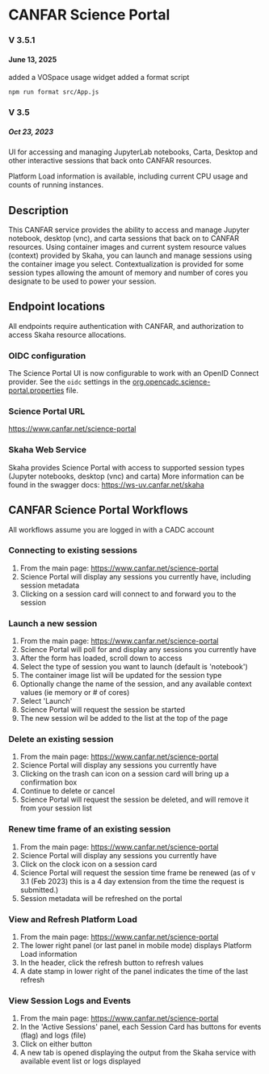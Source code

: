 # CANFAR Science Portal

### V 3.5.1
#### June 13, 2025
added a VOSpace usage widget
added a format script
```
npm run format src/App.js
```
### V 3.5
##### Oct 23, 2023

UI for accessing and managing JupyterLab notebooks, Carta, Desktop and other interactive sessions that back onto CANFAR resources.

Platform Load information is available, including current CPU usage and counts of running instances.

## Description
This CANFAR service provides the ability to access and manage Jupyter notebook, desktop (vnc), and carta sessions that back
on to CANFAR resources. Using container images and current system resource values (context) provided by Skaha, you can
launch and manage sessions using the container image you select. Contextualization is provided for some session types 
allowing the amount of memory and number of cores you designate to be used to power your session. 

## Endpoint locations
All endpoints require authentication with CANFAR, and authorization to access Skaha resource allocations.

### OIDC configuration
The Science Portal UI is now configurable to work with an OpenID Connect provider.  See the
`oidc` settings in the [org.opencadc.science-portal.properties](./org.opencadc.science-portal.properties) file.

### Science Portal URL
https://www.canfar.net/science-portal

### Skaha Web Service
Skaha provides Science Portal with access to supported session types (Jupyter notebooks, desktop (vnc) and carta)
More information can be found in the swagger docs: https://ws-uv.canfar.net/skaha

## CANFAR Science Portal Workflows
All workflows assume you are logged in with a CADC account


### Connecting to existing sessions

1) From the main page: https://www.canfar.net/science-portal
2) Science Portal will display any sessions you currently have, including
session metadata
3) Clicking on a session card will connect to and forward you to the session


### Launch a new session

1) From the main page: https://www.canfar.net/science-portal
2) Science Portal will poll for and display any sessions you currently have
3) After the form has loaded, scroll down to access 
4) Select the type of session you want to launch (default is 'notebook')
5) The container image list will be updated for the session type
6) Optionally change the name of the session, and any available context values
(ie memory or # of cores) 
7) Select 'Launch'
8) Science Portal will request the session be started 
9) The new session wil be added to the list at the top of the page


### Delete an existing session

1) From the main page: https://www.canfar.net/science-portal
2) Science Portal will display any sessions you currently have
3) Clicking on the trash can icon on a session card will bring
up a confirmation box
4) Continue to delete or cancel
5) Science Portal will request the session be deleted, and will remove it
from your session list


### Renew time frame of an existing session

1) From the main page: https://www.canfar.net/science-portal
2) Science Portal will display any sessions you currently have
3) Click on the clock icon on a session card
4) Science Portal will request the session time frame be renewed
(as of v 3.1 (Feb 2023) this is a 4 day extension from the time the request
is submitted.)
5) Session metadata will be refreshed on the portal


### View and Refresh Platform Load

1) From the main page: https://www.canfar.net/science-portal
2) The lower right panel (or last panel in mobile mode) displays Platform Load information
3) In the header, click the refresh button to refresh values
4) A date stamp in lower right of the panel indicates the time of the last refresh


### View Session Logs and Events

1) From the main page: https://www.canfar.net/science-portal
2) In the 'Active Sessions' panel, each Session Card has buttons for events (flag) and logs (file)
3) Click on either button
4) A new tab is opened displaying the output from the Skaha service with available event list 
or logs displayed